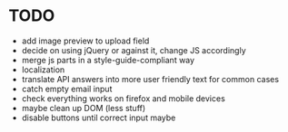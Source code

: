 TODO
===

- add image preview to upload field
- decide on using jQuery or against it, change JS accordingly
- merge js parts in a style-guide-compliant way
- localization
- translate API answers into more user friendly text for common cases
- catch empty email input
- check everything works on firefox and mobile devices
- maybe clean up DOM (less stuff)
- disable buttons until correct input maybe
